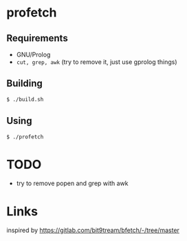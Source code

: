 # profetch

## Requirements
* GNU/Prolog
* `cut, grep, awk` (try to remove it, just use gprolog things)

## Building
```sh
$ ./build.sh
```

## Using
```sh
$ ./profetch
```

# TODO
* try to remove popen and grep with awk

# Links
inspired by https://gitlab.com/bit9tream/bfetch/-/tree/master
